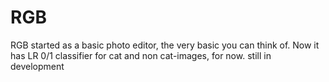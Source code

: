 # RGB
RGB started as a basic photo editor, the very basic you can think of.
Now it has LR 0/1 classifier for cat and non cat-images, for now.
still in development
